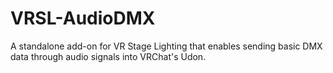 # VRSL-AudioDMX
 A standalone add-on for VR Stage Lighting that enables sending basic DMX data through audio signals into VRChat's Udon.
